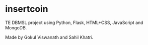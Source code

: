 # insertcoin
TE DBMSL project using Python, Flask, HTML+CSS, JavaScript and MongoDB.

Made by Gokul Viswanath and Sahil Khatri.